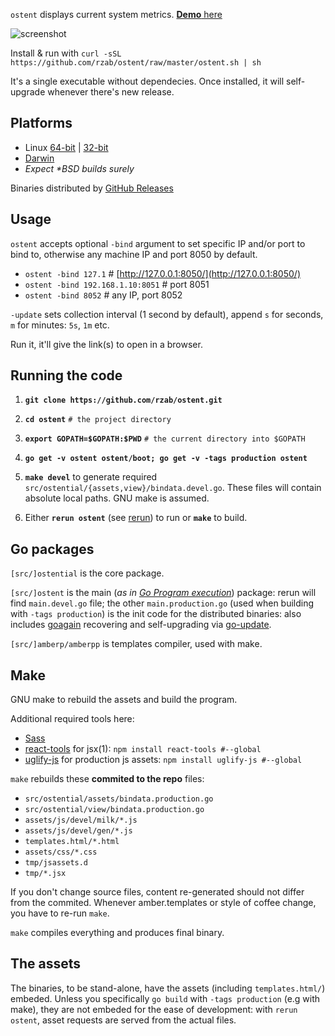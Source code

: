 `ostent` displays current system metrics. [**Demo** here](http://demo.ostrost.com/)

![screenshot](https://www.ostrost.com/ostent/screenshot.png)

Install & run with `curl -sSL https://github.com/rzab/ostent/raw/master/ostent.sh | sh`

It's a single executable without dependecies. Once installed,
it will self-upgrade whenever there's new release.

Platforms
---------

   - Linux [64-bit](https://github.com/rzab/ostent/releases/download/v0.1.8/Linux.x86_64) | [32-bit](https://github.com/rzab/ostent/releases/download/v0.1.8/Linux.i686)
   - [Darwin](https://github.com/rzab/ostent/releases/download/v0.1.8/Darwin.x86_64)
   - _Expect \*BSD builds surely_

Binaries distributed by [GitHub Releases](https://github.com/rzab/ostent/releases)

Usage
-----

`ostent` accepts optional `-bind` argument to set specific IP and/or port to bind to, otherwise any machine IP and port 8050 by default.

   - `ostent -bind 127.1` # [http://127.0.0.1:8050/](http://127.0.0.1:8050/)
   - `ostent -bind 192.168.1.10:8051` # port 8051
   - `ostent -bind 8052` # any IP, port 8052

`-update` sets collection interval (1 second by default), append `s` for seconds, `m` for minutes: `5s`, `1m` etc.

Run it, it'll give the link(s) to open in a browser.

Running the code
----------------

1. **`git clone https://github.com/rzab/ostent.git`**

2. **`cd ostent`** `# the project directory`

3. **`export GOPATH=$GOPATH:$PWD`** `# the current directory into $GOPATH`

4. **`go get -v ostent ostent/boot; go get -v -tags production ostent`**

5. **`make devel`** to generate required `src/ostential/{assets,view}/bindata.devel.go`. These files will contain absolute local paths.
   GNU make is assumed.

6. Either **`rerun ostent`** (see [rerun](https://github.com/skelterjohn/rerun)) to run or **`make`** to build.

Go packages
-----------

`[src/]ostential` is the core package.

`[src/]ostent` is the main (_as in [Go Program execution](http://golang.org/ref/spec#Program_execution)_) package:
rerun will find `main.devel.go` file; the other `main.production.go` (used when building with `-tags production`)
is the init code for the distributed binaries: also includes
[goagain](https://github.com/rcrowley/goagain) recovering and self-upgrading via [go-update](https://github.com/inconshreveable/go-update).

`[src/]amberp/amberpp` is templates compiler, used with make.

Make
----

GNU make to rebuild the assets and build the program.

Additional required tools here:
- [Sass](http://sass-lang.com/install)
- [react-tools](https://www.npmjs.org/package/react-tools) for jsx(1): `npm install react-tools #--global`
- [uglify-js](https://www.npmjs.org/package/uglify-js) for production js assets:  `npm install uglify-js #--global`

`make` rebuilds these **commited to the repo** files:
- `src/ostential/assets/bindata.production.go`
- `src/ostential/view/bindata.production.go`
- `assets/js/devel/milk/*.js`
- `assets/js/devel/gen/*.js`
- `templates.html/*.html`
- `assets/css/*.css`
- `tmp/jsassets.d`
- `tmp/*.jsx`

If you don't change source files, content re-generated should not differ from the commited.
Whenever amber.templates or style of coffee change, you have to re-run `make`.

`make` compiles everything and produces final binary.

The assets
----------

The binaries, to be stand-alone, have the assets (including `templates.html/`) embeded.
Unless you specifically `go build` with `-tags production` (e.g with make),
they are not embeded for the ease of development:
with `rerun ostent`, asset requests are served from the actual files.
